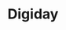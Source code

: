 ---
facebook: https://facebook.com/digiday
instagram: https://instagram.com/digiday
linkedin: https://linkedin.com/company/digiday
logohandle: digiday
sort: digiday
title: Digiday
twitter: https://x.com/digiday
website: https://digiday.com/
---
